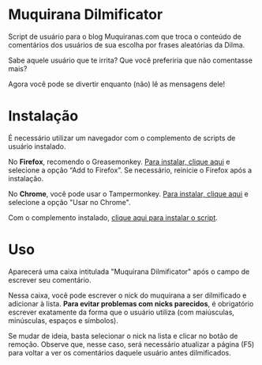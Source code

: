# Muquirana Dilmificator
Script de usuário para o blog Muquiranas.com que troca o conteúdo de comentários dos usuários de sua escolha por frases aleatórias da Dilma. 

Sabe aquele usuário que te irrita? Que você preferiria que não comentasse mais?

Agora você pode se divertir enquanto (não) lê as mensagens dele!

# Instalação

É necessário utilizar um navegador com o complemento de scripts de usuário instalado.

No <strong>Firefox</strong>, recomendo o Greasemonkey. <a href="https://addons.mozilla.org/pt-br/firefox/addon/greasemonkey/" target="_blank">Para instalar, clique aqui</a> e selecione a opção “Add to Firefox”. Se necessário, reinicie o Firefox após a instalação.

No <strong>Chrome</strong>, você pode usar o Tampermonkey. <a href="https://chrome.google.com/webstore/detail/tampermonkey/dhdgffkkebhmkfjojejmpbldmpobfkfo?hl=pt-BR" target="_blank">Para instalar, clique aqui</a> e selecione a opção "Usar no Chrome".

Com o complemento instalado, <a href="https://github.com/Dirk-BR/dilmificator/raw/master/dilmificator.user.js" target="_blank">clique aqui para instalar o script</a>.

# Uso

Aparecerá uma caixa intitulada "Muquirana Dilmificator" após o campo de escrever seu comentário.

Nessa caixa, você pode escrever o nick do muquirana a ser dilmificado e adicionar à lista. <strong>Para evitar problemas com nicks parecidos</strong>, é obrigatório escrever exatamente da forma que o usuário utiliza (com maiúsculas, minúsculas, espaços e símbolos).

Se mudar de ideia, basta selecionar o nick na lista e clicar no botão de remoção. Observe que, nesse caso, será necessário atualizar a página (F5) para voltar a ver os comentários daquele usuário antes dilmificados.
